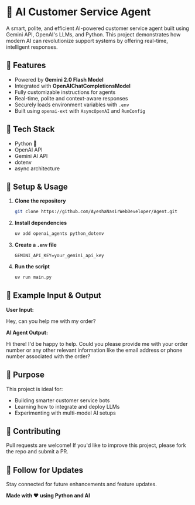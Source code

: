 # 🤖 AI Customer Service Agent

A smart, polite, and efficient AI-powered customer service agent built using Gemini API, OpenAI's LLMs, and Python. This project demonstrates how modern AI can revolutionize support systems by offering real-time, intelligent responses.

## 🚀 Features

- Powered by **Gemini 2.0 Flash Model**
- Integrated with **OpenAIChatCompletionsModel**
- Fully customizable instructions for agents
- Real-time, polite and context-aware responses
- Securely loads environment variables with `.env`
- Built using `openai-ext` with `AsyncOpenAI` and `RunConfig`

## 🧠 Tech Stack

- Python 🐍
- OpenAI API
- Gemini AI API
- dotenv
- async architecture

## 🔧 Setup & Usage

1. **Clone the repository**
   ```bash
   git clone https://github.com/AyeshaNasirWebDeveloper/Agent.git
   ```

2. **Install dependencies**

   ```bash
   uv add openai_agents python_dotenv
   ```

3. **Create a `.env` file**

   ```env
   GEMINI_API_KEY=your_gemini_api_key
   ```

4. **Run the script**

   ```bash
   uv run main.py
   ```

## 📝 Example Input & Output

**User Input:**

Hey, can you help me with my order?

**AI Agent Output:**

Hi there! I'd be happy to help. Could you please provide me with your order number or any other relevant information like the email address or phone number associated with the order?


## 🎯 Purpose

This project is ideal for:

* Building smarter customer service bots
* Learning how to integrate and deploy LLMs
* Experimenting with multi-model AI setups

## 🤝 Contributing

Pull requests are welcome! If you'd like to improve this project, please fork the repo and submit a PR.

## 📢 Follow for Updates

Stay connected for future enhancements and feature updates.

**Made with ❤️ using Python and AI**
